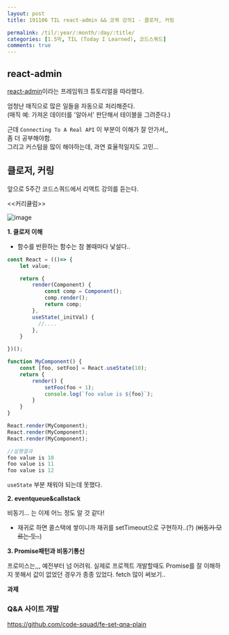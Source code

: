```yaml
---
layout: post
title: 191106 TIL react-admin && 코쿼 강의1 - 클로저, 커링 

permalink: /til/:year/:month/:day/:title/
categories: [1.5막, TIL (Today I Learned), 코드스쿼드]
comments: true
---
```


## react-admin

[react-admin](https://marmelab.com/react-admin/Tutorial.html)이라는 프레임워크 튜토리얼을 따라했다. 

엄청난 매직으로 많은 일들을 자동으로 처리해준다.  
(매직 예: 가져온 데이터를 '알아서' 판단해서 테이블을 그려준다.)

근데 `Connecting To A Real API` 이 부분이 이해가 잘 안가서,,  
좀 더 공부해야함.  
그리고 커스텀을 많이 해야하는데, 과연 효율적일지도 고민...


## 클로저, 커링 

앞으로 5주간 코드스쿼드에서 리액트 강의를 듣는다.  

<<커리큘럼>>  

![image](https://user-images.githubusercontent.com/40848630/68349571-ed5c3800-0140-11ea-863e-f8860b896dfc.png)
                            

**1. 클로저 이해**
   - 함수를 반환하는 함수는 참 볼때마다 낯설다.. 

```js
const React = (()=> {
    let value;

    return {
        render(Component) {
            const comp = Component();
            comp.render();
            return comp;
        },
        useState(_initVal) {
          //....
        },
    }

})();

function MyComponent() {
    const [foo, setFoo] = React.useState(10);
    return {
        render() {
            setFoo(foo + 1);
            console.log(`foo value is ${foo}`);
        }
    }
}

React.render(MyComponent);
React.render(MyComponent);
React.render(MyComponent);

//실행결과 
foo value is 10
foo value is 11
foo value is 12
```

`useState` 부분 채워야 되는데 못했다. 

**2. eventqueue&callstack**

비동기... 는 이제 어느 정도 알 것 같다! 

- 재귀로 하면 콜스택에 쌓이니까 재귀를 setTimeout으로 구현하자..(?) (~~비동기 모르는 듯..~~)

**3. Promise패턴과 비동기통신**

프로미스는,,, 예전부터 넘 어려워.
실제로 프로젝트 개발할때도 Promise를 잘 이해하지 못해서 값이 없었던 경우가 종종 있었다. 
fetch 많이 써보기.. 

**과제** 

### Q&A 사이트 개발
https://github.com/code-squad/fe-set-qna-plain

